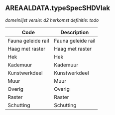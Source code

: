 ## AREAALDATA.typeSpecSHDVlak

*domeinlijst versie: d2* *herkomst definitie: todo*

 |Code |Description	|
|	---	|	---	|
| Fauna geleide rail | Fauna geleide rail |
| Haag met raster | Haag met raster |
| Hek | Hek |
| Kademuur | Kademuur |
| Kunstwerkdeel | Kunstwerkdeel |
| Muur | Muur |
| Overig | Overig |
| Raster | Raster |
| Schutting | Schutting |
